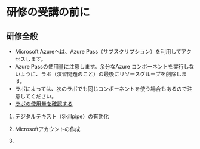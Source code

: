 # 研修の受講の前に

## 研修全般
- Microsoft Azureへは、Azure Pass（サブスクリプション）を利用してアクセスします。
- Azure Passの使用量に注意します。余分なAzure コンポーネントを実行しないように、ラボ（演習問題のこと）の最後にリソースグループを削除します。
- ラボによっては、次のラボでも同じコンポーネントを使う場合もあるので注意してください。
- [ラボの使用量を確認する](https://www.microsoftazuresponsorships.com/Balance)

1. デジタルテキスト（Skillpipe）の有効化


1. Microsoftアカウントの作成

1. 
